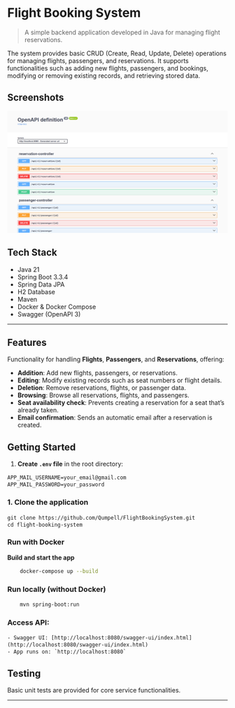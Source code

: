 # Flight Booking System

> A simple backend application developed in Java for managing flight reservations.

The system provides basic CRUD (Create, Read, Update, Delete) operations for managing flights, passengers, and reservations. It supports functionalities such as adding new flights, passengers, and bookings, modifying or removing existing records, and retrieving stored data.

## Screenshots
![Example screenshot](/img/img.png)

## Tech Stack

- Java 21
- Spring Boot 3.3.4
- Spring Data JPA
- H2 Database
- Maven
- Docker & Docker Compose
- Swagger (OpenAPI 3)

---

## Features

Functionality for handling **Flights**, **Passengers**, and **Reservations**, offering:

- **Addition**: Add new flights, passengers, or reservations.
- **Editing**: Modify existing records such as seat numbers or flight details.
- **Deletion**: Remove reservations, flights, or passenger data.
- **Browsing**: Browse all reservations, flights, and passengers.
- **Seat availability check**: Prevents creating a reservation for a seat that’s already taken.
- **Email confirmation**: Sends an automatic email after a reservation is created.

## Getting Started

1. **Create `.env` file** in the root directory:

```env
APP_MAIL_USERNAME=your_email@gmail.com
APP_MAIL_PASSWORD=your_password
```
### 1. Clone the application


    git clone https://github.com/Qumpell/FlightBookingSystem.git
    cd flight-booking-system


### Run with Docker

**Build and start the app**

```bash
    docker-compose up --build
 ```


### Run locally (without Docker)

```bash 
    mvn spring-boot:run
```

### Access API:

    - Swagger UI: [http://localhost:8080/swagger-ui/index.html](http://localhost:8080/swagger-ui/index.html)
    - App runs on: `http://localhost:8080`


## Testing
Basic unit tests are provided for core service functionalities.  

---